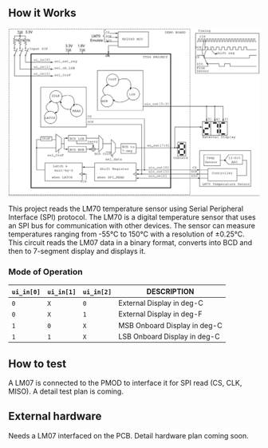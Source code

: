 <!---

This file is used to generate your project datasheet. Please fill in the information below and delete any unused
sections.

You can also include images in this folder and reference them in the markdown. Each image must be less than
512 kb in size, and the combined size of all images must be less than 1 MB.
-->

## How it Works

![Blcok Diagram](tt06-blockdiag.png) 

This project reads the LM70 temperature sensor using Serial Peripheral Interface (SPI) protocol. The LM70 is a digital temperature sensor that uses an SPI bus for communication with other devices. The sensor can measure temperatures ranging from -55°C to 150°C with a resolution of ±0.25°C.
This circuit reads the LM07 data in a binary format, converts into BCD and then to 7-segment display and displays it.

### Mode of Operation

| `ui_in[0]` | `ui_in[1]` | `ui_in[2]` | DESCRIPTION |
|-|-|-|-|
| `0` | `X` | `0` | External Display in deg-C |
| `0` | `X` | `1` | External Display in deg-F |
| `1` | `0` | `X` | MSB Onboard Display in deg-C |
| `1` | `1` | `X` | LSB Onboard Display in deg-C |



## How to test

A LM07 is connected to the PMOD to interface it for SPI read (CS, CLK, MISO). A detail test plan is coming.

## External hardware

Needs a LM07 interfaced on the PCB. Detail hardware plan coming soon.
